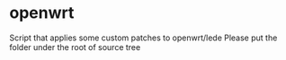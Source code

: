 # openwrt
Script that applies some custom patches to openwrt/lede
Please put the folder under the root of source tree

